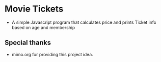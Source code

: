 # Movie Tickets

* A simple Javascript program that calculates price and prints Ticket info based on age and membership

## Special thanks

* mimo.org for providing this project idea.